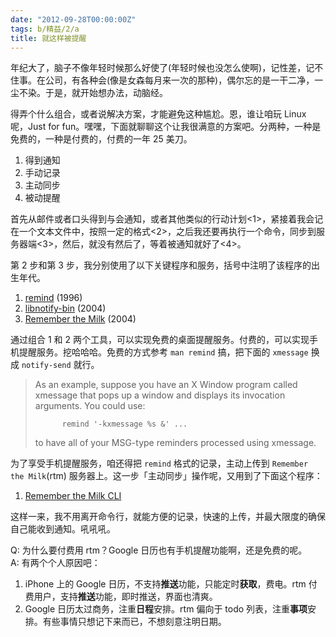 ```yaml
---
date: "2012-09-28T00:00:00Z"
tags: b/精益/2/a
title: 就这样被提醒
---
```


年纪大了，脑子不像年轻时候那么好使了(年轻时候也没怎么使啊)，记性差，记不住事。在公司，有各种会(像是女森每月来一次的那种)，偶尔忘的是一干二净，一尘不染。于是，就开始想办法，动脑经。

得弄个什么组合，或者说解决方案，才能避免这种尴尬。恩，谁让咱玩 Linux 呢，Just for fun。嘿嘿，下面就聊聊这个让我很满意的方案吧。分两种，一种是免费的，一种是付费的，付费的一年 25 美刀。

1. 得到通知
2. 手动记录
3. 主动同步
4. 被动提醒

首先从邮件或者口头得到与会通知，或者其他类似的行动计划<1>，紧接着我会记在一个文本文件中，按照一定的格式<2>，之后我还要再执行一个命令，同步到服务器端<3>，然后，就没有然后了，等着被通知就好了<4>。

第 2 步和第 3 步，我分别使用了以下关键程序和服务，括号中注明了该程序的出生年代。

1. [remind][1] (1996)
2. [libnotify-bin][2] (2004)
3. [Remember the Milk][3] (2004)

通过组合 1 和 2 两个工具，可以实现免费的桌面提醒服务。付费的，可以实现手机提醒服务。挖哈哈哈。免费的方式参考 `man remind` 搞，把下面的 `xmessage` 换成 `notify-send` 就行。

> As an example, suppose you have an X Window program called xmessage that pops up a window and displays its invocation arguments.  You could use:
> 
>           remind '-kxmessage %s &' ...
> 
> to have all of your MSG-type reminders processed using xmessage.

为了享受手机提醒服务，咱还得把 `remind` 格式的记录，主动上传到 `Remember the Milk`(rtm) 服务器上。这一步「主动同步」操作呢，又用到了下面这个程序：

1. [Remember the Milk CLI][4]

这样一来，我不用离开命令行，就能方便的记录，快速的上传，并最大限度的确保自己能收到通知。吼吼吼。

Q: 为什么要付费用 rtm？Google 日历也有手机提醒功能啊，还是免费的呢。  
A: 有两个个人原因吧：

1. iPhone 上的 Google 日历，不支持**推送**功能，只能定时**获取**，费电。rtm 付费用户，支持**推送**功能，即时推送，界面也清爽。
2. Google 日历太过商务，注重**日程**安排。rtm 偏向于 todo 列表，注重**事项**安排。有些事情只想记下来而已，不想刻意注明日期。

[1]: http://www.roaringpenguin.com/products/remind
[2]: http://packages.qa.debian.org/libn/libnotify.html
[3]: http://www.rememberthemilk.com/
[4]: http://www.davidwaring.net/projects/rtm.html
